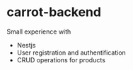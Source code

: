 # carrot-backend

Small experience with 
- Nestjs
- User registration and authentification
- CRUD operations for products
